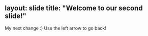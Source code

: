 
layout: slide
title: "Welcome to our second slide!"
---
My next change :) 
Use the left arrow to go back!
